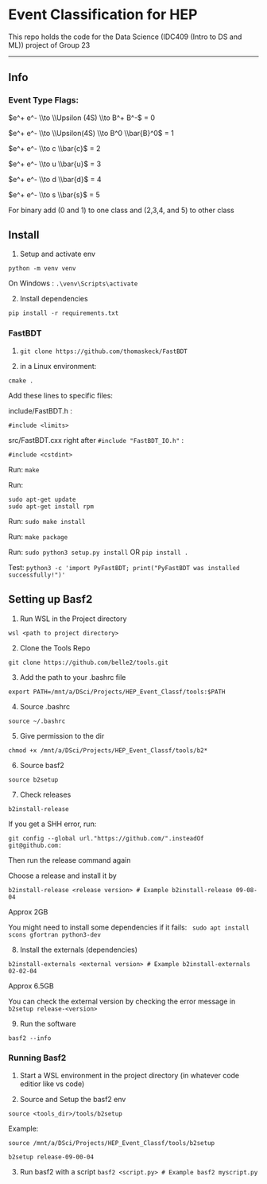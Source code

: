 # Event Classification for HEP



This repo holds the code for the Data Science (IDC409 (Intro to DS and ML)) project of Group 23 



-----------



## Info





### Event Type Flags:





$e^+ e^- \\to \\Upsilon (4S) \\to B^+ B^-$ = 0



$e^+ e^- \\to \\Upsilon(4S) \\to B^0 \\bar{B}^0$ = 1



$e^+ e^- \\to c \\bar{c}$ = 2



$e^+ e^- \\to u \\bar{u}$ = 3



$e^+ e^- \\to d \\bar{d}$ = 4



$e^+ e^- \\to s \\bar{s}$ = 5





For binary add (0 and 1) to one class and (2,3,4, and 5) to other class


## Install

1. Setup and activate env

`python -m venv venv`

On Windows : `.\venv\Scripts\activate`


2. Install dependencies

`pip install -r requirements.txt`

### FastBDT
1. `git clone https://github.com/thomaskeck/FastBDT`

2. in a Linux environment:

`cmake .`

Add these lines to specific files:

include/FastBDT.h : 
```#include <cstdint>
#include <limits>
```
src/FastBDT.cxx  right after `#include "FastBDT_IO.h"` : 
```
#include <cstdint>
```

Run: `make`

Run: 
```
sudo apt-get update
sudo apt-get install rpm
```

Run: `sudo make install`

Run: `make package`

Run: `sudo python3 setup.py install`
OR
`pip install .`

Test: `python3 -c 'import PyFastBDT; print("PyFastBDT was installed successfully!")'`


## Setting up Basf2

1. Run WSL in the Project directory

`wsl <path to project directory>`

2. Clone the Tools Repo

`git clone https://github.com/belle2/tools.git`

3. Add the path to your .bashrc file

`export PATH=/mnt/a/DSci/Projects/HEP_Event_Classf/tools:$PATH`

4. Source .bashrc

`source ~/.bashrc`

5. Give permission to the dir

`chmod +x /mnt/a/DSci/Projects/HEP_Event_Classf/tools/b2*`

6. Source basf2

`source b2setup`

7. Check releases

`b2install-release`

If you get a SHH error, run:

`git config --global url."https://github.com/".insteadOf git@github.com:`

Then run the release command again

Choose a release and install it by 

`b2install-release <release version> # Example b2install-release 09-08-04`

Approx 2GB

You might need to install some dependencies if it fails: ` sudo apt install scons gfortran python3-dev`

8. Install the externals (dependencies)

`b2install-externals <external version> # Example b2install-externals 02-02-04`

Approx 6.5GB

You can check the external version by checking the error message in `b2setup release-<version>`

9. Run the software

`basf2 --info`

### Running Basf2

1. Start a WSL environment in the project directory (in whatever code editior like vs code)

2. Source and Setup the basf2 env

`source <tools_dir>/tools/b2setup`

Example:

`source /mnt/a/DSci/Projects/HEP_Event_Classf/tools/b2setup`

`b2setup release-09-00-04`

3. Run basf2 with a script
`basf2 <script.py> # Example basf2 myscript.py`
